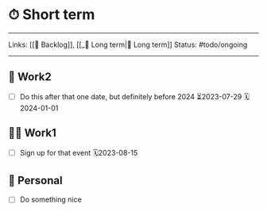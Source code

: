 # ⏱ Short term

---

Links: [[📖 Backlog]], [[_📆 Long term|📆 Long term]]
Status: #todo/ongoing 

---

## 🏤 Work2

- [ ] Do this after that one date, but definitely before 2024 ⏳2023-07-29 🗓️2024-01-01 

## 🧑‍💻 Work1

- [ ] Sign up for that event 🗓2023-08-15

## 🏡 Personal

- [ ] Do something nice